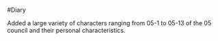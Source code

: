 #Diary

Added a large variety of characters ranging from 05-1 to 05-13 of the 05 council and their personal characteristics.